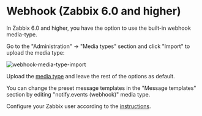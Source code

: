 # Webhook (Zabbix 6.0 and higher)

In Zabbix 6.0 and higher, you have the option to use the built-in webhook media-type.

Go to the "Administration" -> "Media types" section and click "Import" to upload the media type:

![webhook-media-type-import](../../images/webhook/media-type-5.0-import.png)

Upload the [media type](../../webhook/media-type-6.0.xml) and leave the rest of the options as default.

You can change the preset message templates in the "Message templates" section by editing "notify.events (webhook)" media type.

Configure your Zabbix user according to the [instructions](user.md).

